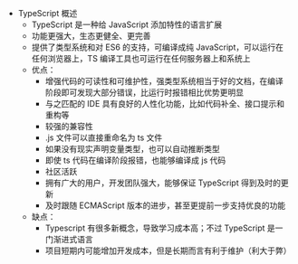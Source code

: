 - TypeScript 概述
  - TypeScript 是一种给 JavaScript 添加特性的语言扩展
  - 功能更强大，生态更健全、更完善
  - 提供了类型系统和对 ES6 的支持，可编译成纯 JavaScript，可以运行在任何浏览器上，TS 编译工具也可运行在任何服务器上和系统上
  - 优点：
    - 增强代码的可读性和可维护性，强类型系统相当于好的文档，在编译阶段即可发现大部分错误，比运行时报错相比优势更明显
    - 与之匹配的 IDE 具有良好的人性化功能，比如代码补全、接口提示和重构等
    - 较强的兼容性
    - .js 文件可以直接重命名为 ts 文件
    - 如果没有现实声明变量类型，也可以自动推断类型
    - 即使 ts 代码在编译阶段报错，也能够编译成 js 代码
    - 社区活跃
    - 拥有广大的用户，开发团队强大，能够保证 TypeScript 得到及时的更新
    - 及时跟随 ECMAScript 版本的进步，甚至更提前一步支持优良的功能
  - 缺点：
    - Typescript 有很多新概念，导致学习成本高；不过 TypeScript 是一门渐进式语言
    - 项目短期内可能增加开发成本，但是长期而言有利于维护（利大于弊）
  
  
 